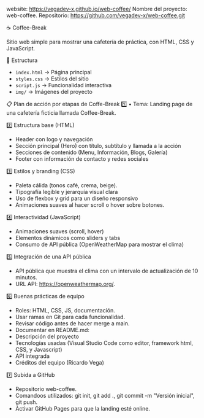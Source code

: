 website: https://vegadev-x.github.io/web-coffee/
Nombre del proyecto: web-coffee.
Repositorio: https://github.com/vegadev-x/web-coffee.git

☕ Coffee-Break

Sitio web simple para mostrar una cafetería de práctica, con HTML, CSS y JavaScript.

📂 Estructura
- `index.html` → Página principal
- `styles.css` → Estilos del sitio
- `script.js` → Funcionalidad interactiva
- `img/` → Imágenes del proyecto

📋 Plan de acción por etapas de Coffe-Break
1️⃣ • 	Tema: Landing page de una cafetería ficticia llamada Coffee-Break.

2️⃣ Estructura base (HTML)
- Header con logo y navegación
- Sección principal (Hero) con título, subtítulo y llamada a la acción
- Secciones de contenido (Menu, Información, Blogs, Galería)
- Footer con información de contacto y redes sociales

3️⃣ Estilos y branding (CSS)
- Paleta cálida (tonos café, crema, beige).
- Tipografía legible y jerarquía visual clara
- Uso de flexbox y grid para un diseño responsivo
- Animaciones suaves al hacer scroll o hover sobre botones.

4️⃣ Interactividad (JavaScript)
- Animaciones suaves (scroll, hover)
- Elementos dinámicos como sliders y tabs
- Consumo de API pública (OpenWeatherMap para mostrar el clima)

5️⃣ Integración de una API pública
- API pública que muestra el clima con un intervalo de actualización de 10 minutos.
- URL API: https://openweathermap.org/.

6️⃣ Buenas prácticas de equipo
- Roles: HTML, CSS, JS, documentación.
- Usar ramas en Git para cada funcionalidad.
- Revisar código antes de hacer merge a main.
- Documentar en README.md:
- Descripción del proyecto
- Tecnologías usadas (Visual Studio Code como editor, framework html, CSS, y Javascript)
- API integrada
- Créditos del equipo (Ricardo Vega)

7️⃣ Subida a GitHub
- Repositorio web-coffee.
- Comandoos utilizados: git init, git add ., git commit -m "Versión inicial", git push.
- Activar GitHub Pages para que la landing esté online.
